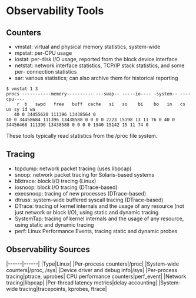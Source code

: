 # Observability Tools
## Counters
- vmstat: virtual and physical memory statistics, system-wide
- mpstat: per-CPU usage
- iostat: per-disk I/O usage, reported from the block device interface
- netstat: network interface statistics, TCP/IP stack statistics, and some per- connection statistics
- sar: various statistics; can also archive them for historical reporting

```shell
$ vmstat 1 3
procs -----------memory---------- ---swap-- -----io---- -system-- ----cpu----
    r  b   swpd   free   buff  cache   si   so    bi    bo   in   cs us sy id wa
   40 0 34455620 111396 13438564 0
40 0 34458684 111396 13438588 0 0 0 0 2223 15198 13 11 76 0 40 0 34456468 111396 13438588 0 0 0 0 1940 15142 15 11 74 0
```
These tools typically read statistics from the /proc file system.

## Tracing

- tcpdump: network packet tracing (uses libpcap)
- snoop: network packet tracing for Solaris-based systems
- blktrace: block I/O tracing (Linux)
- iosnoop: block I/O tracing (DTrace-based)
- execsnoop: tracing of new processes (DTrace-based)
- dtruss: system-wide buffered syscall tracing (DTrace-based)
- DTrace: tracing of kernel internals and the usage of any resource (not just network or block I/O), using static and dynamic tracing
- SystemTap: tracing of kernel internals and the usage of any resource, using static and dynamic tracing
- perf: Linux Performance Events, tracing static and dynamic probes

## Observability Sources
|------|------|
|Type|Linux|
|Per-process counters|/proc|
|System-wide counters|/proc, /sys|
|Device driver and debug info|/sys|
|Per-process tracing|ptrace, uprobes|
CPU performance counters|perf_event|
|Network tracing|libpcap|
|Per-thread latency metrics|delay accounting|
|System-wide tracing|tracepoints, kprobes, ftrace|